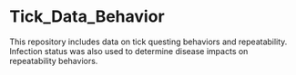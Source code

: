 # Tick_Data_Behavior


This repository includes data on tick questing behaviors and repeatability. Infection status was also used to determine disease impacts on repeatability behaviors.

